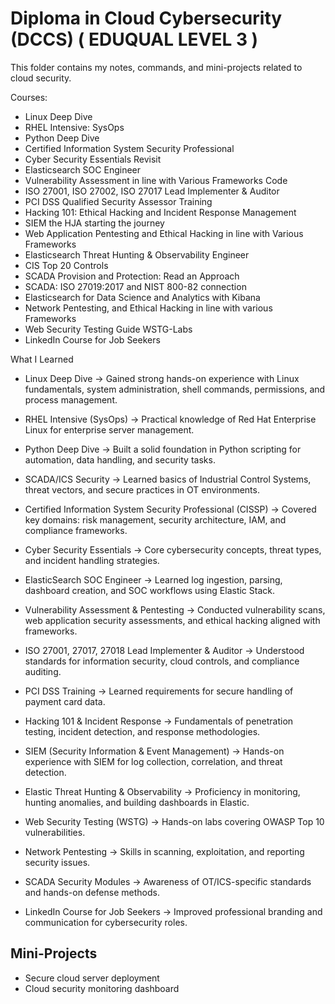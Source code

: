 # Diploma in Cloud Cybersecurity (DCCS) ( EDUQUAL LEVEL 3 )

This folder contains my notes, commands, and mini-projects related to cloud security.

Courses:

- Linux Deep Dive
- RHEL Intensive: SysOps
- Python Deep Dive
- Certified Information System Security Professional
- Cyber Security Essentials Revisit
- Elasticsearch SOC Engineer
- Vulnerability Assessment in line with Various Frameworks Code
- ISO 27001, ISO 27002, ISO 27017 Lead Implementer & Auditor
- PCI DSS Qualified Security Assessor Training
- Hacking 101: Ethical Hacking and Incident Response Management
- SIEM the HJA starting the journey
- Web Application Pentesting and Ethical Hacking in line with Various Frameworks
- Elasticsearch Threat Hunting & Observability Engineer
- CIS Top 20 Controls
- SCADA Provision and Protection: Read an Approach
- SCADA: ISO 27019:2017 and NIST 800-82 connection
- Elasticsearch for Data Science and Analytics with Kibana
- Network Pentesting, and Ethical Hacking in line with various Frameworks
- Web Security Testing Guide WSTG-Labs
- LinkedIn Course for Job Seekers

What I Learned

- Linux Deep Dive → Gained strong hands-on experience with Linux fundamentals, system administration, shell commands, permissions, and process management.

- RHEL Intensive (SysOps) → Practical knowledge of Red Hat Enterprise Linux for enterprise server management.

- Python Deep Dive → Built a solid foundation in Python scripting for automation, data handling, and security tasks.

- SCADA/ICS Security → Learned basics of Industrial Control Systems, threat vectors, and secure practices in OT environments.

- Certified Information System Security Professional (CISSP) → Covered key domains: risk management, security architecture, IAM, and compliance frameworks.

- Cyber Security Essentials → Core cybersecurity concepts, threat types, and incident handling strategies.

- ElasticSearch SOC Engineer → Learned log ingestion, parsing, dashboard creation, and SOC workflows using Elastic Stack.

- Vulnerability Assessment & Pentesting → Conducted vulnerability scans, web application security assessments, and ethical hacking aligned with frameworks.

- ISO 27001, 27017, 27018 Lead Implementer & Auditor → Understood standards for information security, cloud controls, and compliance auditing.

- PCI DSS Training → Learned requirements for secure handling of payment card data.

- Hacking 101 & Incident Response → Fundamentals of penetration testing, incident detection, and response methodologies.

- SIEM (Security Information & Event Management) → Hands-on experience with SIEM for log collection, correlation, and threat detection.

- Elastic Threat Hunting & Observability → Proficiency in monitoring, hunting anomalies, and building dashboards in Elastic.

- Web Security Testing (WSTG) → Hands-on labs covering OWASP Top 10 vulnerabilities.

- Network Pentesting → Skills in scanning, exploitation, and reporting security issues.

- SCADA Security Modules → Awareness of OT/ICS-specific standards and hands-on defense methods.

- LinkedIn Course for Job Seekers → Improved professional branding and communication for cybersecurity roles.

## Mini-Projects
- Secure cloud server deployment
- Cloud security monitoring dashboard
